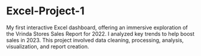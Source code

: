 # Excel-Project-1
My first interactive Excel dashboard, offering an immersive exploration of the Vrinda Stores Sales Report for 2022. I analyzed key trends to help boost sales in 2023. This project involved data cleaning, processing, analysis, visualization, and report creation.
